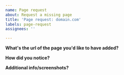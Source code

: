 ```yaml
---
name: Page request
about: Request a missing page
title: 'Page request: domain.com'
labels: page-request
assignees: ''

---
```


**What's the url of the page you'd like to have added?**
<!-- eg. www.domain.com/abcd -->

**How did you notice?**
<!-- Describe what was wrong. eg. ads were shown, etc. -->

**Additional info/screenshots?**
<!-- Add additional information and/or screenshots here -->
